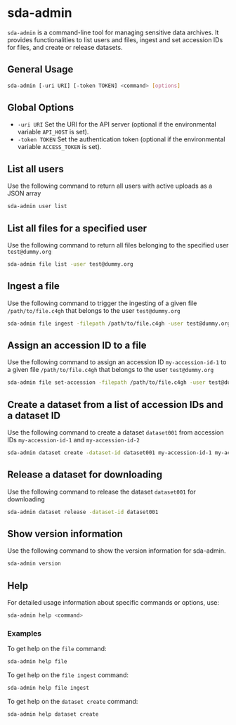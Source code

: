 # sda-admin

`sda-admin` is a command-line tool for managing sensitive data archives. It provides functionalities to list users and files, ingest and set accession IDs for files, and create or release datasets.

## General Usage

```sh
sda-admin [-uri URI] [-token TOKEN] <command> [options]
```

## Global Options
- `-uri URI`
Set the URI for the API server (optional if the environmental variable `API_HOST` is set).
- `-token TOKEN`
Set the authentication token (optional if the environmental variable `ACCESS_TOKEN` is set).

## List all users

Use the following command to return all users with active uploads as a JSON array 
```sh
sda-admin user list 
```

## List all files for a specified user

Use the following command to return all files belonging to the specified user `test@dummy.org`
```sh
sda-admin file list -user test@dummy.org
```

## Ingest a file

Use the following command to trigger the ingesting of a given file `/path/to/file.c4gh` that belongs to the user `test@dummy.org` 

```sh
sda-admin file ingest -filepath /path/to/file.c4gh -user test@dummy.org 
```

## Assign an accession ID to a file

Use the following command to assign an accession ID `my-accession-id-1` to a given file `/path/to/file.c4gh` that belongs to the user `test@dummy.org`

```sh
sda-admin file set-accession -filepath /path/to/file.c4gh -user test@dummy.org -accession-id my-accession-id-1 
```

## Create a dataset from a list of accession IDs and a dataset ID

Use the following command to create a dataset `dataset001` from accession IDs `my-accession-id-1` and `my-accession-id-2`

```sh
sda-admin dataset create -dataset-id dataset001 my-accession-id-1 my-accession-id-2 
```


## Release a dataset for downloading

Use the following command to release the dataset `dataset001` for downloading

```sh
sda-admin dataset release -dataset-id dataset001
```

## Show version information

Use the following command to show the version information for sda-admin.

```sh
sda-admin version
```

## Help

For detailed usage information about specific commands or options, use:

```sh
sda-admin help <command>
```

### Examples 

To get help on the `file` command:
```sh
sda-admin help file
```

To get help on the `file ingest` command:

```sh
sda-admin help file ingest
```

To get help on the `dataset create` command:

```sh
sda-admin help dataset create
```